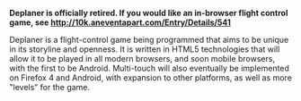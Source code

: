 **Deplaner is officially retired. If you would like an in-browser flight control game, see http://10k.aneventapart.com/Entry/Details/541**

Deplaner is a flight-control game being programmed that aims to be unique in its storyline and openness. It is written in HTML5 technologies that will allow it to be played in all modern browsers, and soon mobile browsers, with the first to be Android. Multi-touch will also eventually be implemented on Firefox 4 and Android, with expansion to other platforms, as well as more "levels" for the game.